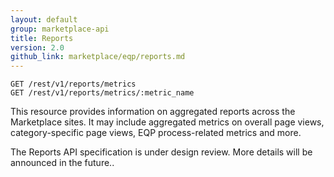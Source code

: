 ```yaml
---
layout: default
group: marketplace-api
title: Reports
version: 2.0
github_link: marketplace/eqp/reports.md
---
```


```
GET /rest/v1/reports/metrics
GET /rest/v1/reports/metrics/:metric_name 
```

This resource provides information on aggregated reports across the Marketplace sites. It may include aggregated metrics on overall page views, category-specific page views, EQP process-related metrics and more.

<div class="bs-callout bs-callout-info" markdown="1">
The Reports API specification is under design review. More details will be announced in the future..
</div>